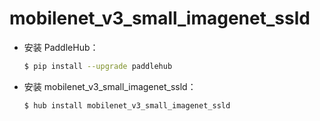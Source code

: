 # mobilenet_v3_small_imagenet_ssld
* 安装 PaddleHub：

    ```bash
    $ pip install --upgrade paddlehub
    ```

* 安装 mobilenet_v3_small_imagenet_ssld：

    ```bash
    $ hub install mobilenet_v3_small_imagenet_ssld
    ```
